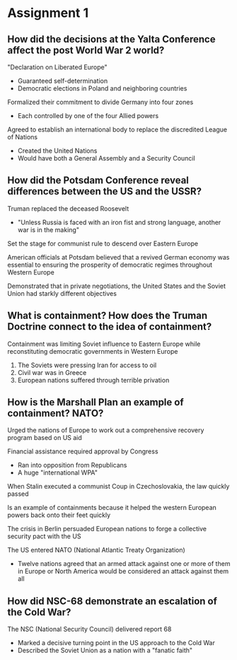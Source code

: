 # Assignment 1

## How did the decisions at the Yalta Conference affect the post World War 2 world?

"Declaration on Liberated Europe"
- Guaranteed self-determination
- Democratic elections in Poland and neighboring countries

Formalized their commitment to divide Germany into four zones
- Each controlled by one of the four Allied powers

Agreed to establish an international body to replace the discredited League of
Nations
- Created the United Nations
- Would have both a General Assembly and a Security Council

## How did the Potsdam Conference reveal differences between the US and the USSR?

Truman replaced the deceased Roosevelt
- "Unless Russia is faced with an iron fist and strong language, another war is in the making"

Set the stage for communist rule to descend over Eastern Europe

American officials at Potsdam believed that a revived German economy was
essential to ensuring the prosperity of democratic regimes throughout Western
Europe

Demonstrated that in private negotiations, the United States and the Soviet
Union had starkly different objectives

## What is containment? How does the Truman Doctrine connect to the idea of containment?

Containment was limiting Soviet influence to Eastern Europe while
reconstituting democratic governments in Western Europe

1. The Soviets were pressing Iran for access to oil
2. Civil war was in Greece
3. European nations suffered through terrible privation

## How is the Marshall Plan an example of containment? NATO?

Urged the nations of Europe to work out a comprehensive recovery program based on US aid

Financial assistance required approval by Congress
- Ran into opposition from Republicans
- A huge "international WPA"

When Stalin executed a communist Coup in Czechoslovakia, the law quickly passed

Is an example of containments because it helped the western European powers
back onto their feet quickly

The crisis in Berlin persuaded European nations to forge a collective security pact with the US

The US entered NATO (National Atlantic Treaty Organization)
- Twelve nations agreed that an armed attack against one or more of them in
  Europe or North America would be considered an attack against them all

## How did NSC-68 demonstrate an escalation of the Cold War?

The NSC (National Security Council) delivered report 68
- Marked a decisive turning point in the US approach to the Cold War
- Described the Soviet Union as a nation with a "fanatic faith"


